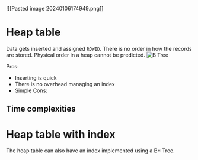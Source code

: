 ![[Pasted image 20240106174949.png]]
# Heap table
Data gets inserted and assigned `ROWID`. There is no order in how the records are stored. Physical order in a heap cannot be predicted.
![B Tree](https://i.imgur.com/rLkcdAZ.png)

Pros:
- Inserting is quick
- There is no overhead managing an index
- Simple
Cons:



## Time complexities
# Heap table with index
The heap table can also have an index implemented using a B* Tree.